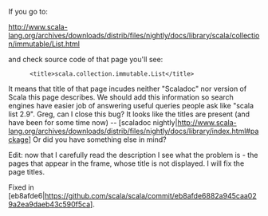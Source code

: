 If you go to:

http://www.scala-lang.org/archives/downloads/distrib/files/nightly/docs/library/scala/collection/immutable/List.html

and check source code of that page you'll see:

          <title>scala.collection.immutable.List</title>

It means that title of that page incudes neither "Scaladoc" nor version of Scala this page describes. We should add this information so search engines have easier job of answering useful queries people ask like "scala list 2.9".
Greg, can I close this bug? It looks like the titles are present (and have been for some time now) -- [scaladoc nightly|http://www.scala-lang.org/archives/downloads/distrib/files/nightly/docs/library/index.html#package] 
Or did you have something else in mind?

Edit: now that I carefully read the description I see what the problem is - the pages that appear in the frame, whose title is not displayed. I will fix the page titles.

Fixed in [eb8afde6|https://github.com/scala/scala/commit/eb8afde6882a945caa029a2ea9daeb43c590f5ca].
